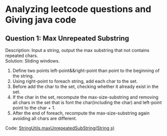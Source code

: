 Analyzing leetcode questions and Giving java code
=========================================
Question 1: Max Unrepeated Substring
---------------------

Description: Input a string, output the max substring that not contains repeated chars. <br/>
Solution: Sliding windows.  <br/>
1. Define two points left-point&&right-point than point to the beginning of the string.
2. Using right-point to foreach string, add each char to the set.
3. Before add the char to the set, checking whether it already exist in the set.
4. If the char in the set, recompute the max-size-substring and removing all chars in the set that is font the char(including the char) and left-point point to the char + 1.
5. After the end of foreach, recompute the max-size-substring again avoiding all chars are different.

Code: [StringUtils.maxUnrepeatedSubString(String s)](/src/main/java/name/zicat/leetcode/string/StringUtils.java#L16)